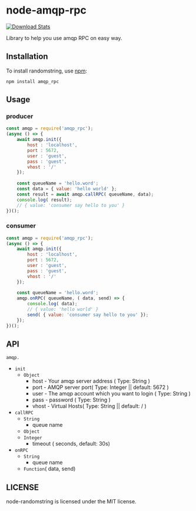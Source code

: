 # node-amqp-rpc
[![Download Stats](https://img.shields.io/npm/dm/amqp_rpc.svg)](https://github.com/johnny9144/amqp_rpc)

Library to help you use amqp RPC on easy way.

## Installation

To install randomstring, use [npm](http://github.com/npm/npm):

```
npm install amqp_rpc
```

## Usage

### producer
```javascript
const amqp = require('amqp_rpc');
(async () => {
	await amqp.init({
		host : 'localhost',
		port : 5672,
		user : 'guest',
		pass : 'guest',
		vhost : '/'
	});
	
	const queueName = 'hello.word';
	const data = { value: 'hello world' };
	const result = await amqp.callRPC( queueName, data);
	console.log( result);
	// { value: 'consumer say hello to you' }
})();
```
### consumer

```javascript
const amqp = require('amqp_rpc');
(async () => {
	await amqp.init({
		host : 'localhost',
		port : 5672,
		user : 'guest',
		pass : 'guest',
		vhost : '/'
	});
	
	const queueName = 'hello.word';
	amqp.onRPC( queueName, ( data, send) => {
		console.log( data);
		// { value: 'hello world' }
		send( { value: 'consumer say hello to you' });
	});
})();
```

## API

`amqp.`

 - `init`
 	- `Object`
 		- host - Your amqp server address ( Type: String )
    	- port - AMQP server port( Type: Integer || default: 5672 )
    	- user - The amqp account which you want to login ( Type: String )
    	- pass - password ( Type: String )
    	- vhost - Virtual Hosts( Type: String || default: / )
 - `callRPC`
 	- `String`
 		- queue name  
 	- `Object`
 	- `Integer`
 		- timeout ( seconds, default: 30s)
 - `onRPC`
	- `String`
		- queue name 
	- `Function`( data, send) 	

## LICENSE

node-randomstring is licensed under the MIT license.